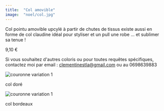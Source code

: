 ```yaml
---
title:  "Col amovible"
image:  "noel/col.jpg"
---
```


Col pointu amovible upcylé à partir de chutes de tissus
existe aussi en forme de col claudine
idéal pour styliser et un pull
une robe ... et sublimer sa tenue !

9,10 €

Si vous souhaitez d'autres coloris ou pour toutes requêtes spécifiques, contactez moi par email : clementinestla@gmail.com ou au 0698639883


<div class="flex flex-col">
    <div className="w-full my-6">
    <img className="m-auto" src="/noel/var_col_1.jpg" alt="couronne variation 1">
    <p className="m-auto">col doré</p>
    </div>

<div class="flex flex-col">
    <div className="w-full my-6">
    <img className="m-auto" src="/noel/var_col_2.jpg" alt="couronne variation 1">
    <p className="m-auto">col bordeaux</p>
    </div>
